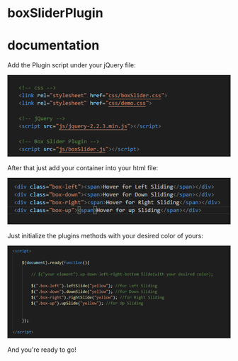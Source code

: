 # boxSliderPlugin

# documentation

Add the Plugin script under your jQuery file:

![](screenshot/addinotHTML.PNG)

After that just add your container into your html file:

![](screenshot/definecontainer.PNG)

Just initialize the plugins methods with your desired color of yours:

![](screenshot/initializeCode.PNG)

And you're ready to go!
